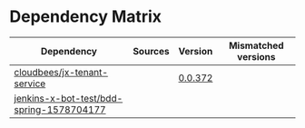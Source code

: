 # Dependency Matrix

Dependency | Sources | Version | Mismatched versions
---------- | ------- | ------- | -------------------
[cloudbees/jx-tenant-service](https://github.com/cloudbees/jx-tenant-service) |  | [0.0.372](https://github.com/cloudbees/jx-tenant-service/releases/tag/v0.0.372) | 
[jenkins-x-bot-test/bdd-spring-1578704177](https://github.com/jenkins-x-bot-test/bdd-spring-1578704177.git) |  | []() | 

